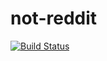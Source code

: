 # not-reddit
[![Build Status](https://travis-ci.org/scb5304/not-reddit.svg?branch=master)](https://travis-ci.org/scb5304/not-reddit)
